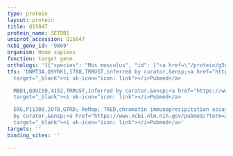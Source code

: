 ```yaml
---
type: protein
layout: protein
title: Q15047
protein_name: SETDB1
uniprot_accession: Q15047
ncbi_gene_id: '9869'
organism: Homo sapiens
function: target gene
orthologs: '[{"species": "Mus musculus", "id": ["<a href=\"/protein/g5e8n3\">G5E8N3</a>"]}, {"species": "Rattus norvegicus", "id": ["A0A0G2K5A7"]}]'
tfs: 'DNMT3A,Q9Y6K1,1788,TRRUST,inferred by curator,&ensp;<a href="https://www.ncbi.nlm.nih.gov/pubmed/?term=16682412%5Buid%5D+OR+29087512%5Buid%5D"
  target="_blank"><i uk-icon="icon: link"></i>Pubmed</a>

  MBD1,Q9UIS9,4152,TRRUST,inferred by curator,&ensp;<a href="https://www.ncbi.nlm.nih.gov/pubmed/?term=15327775%5Buid%5D+OR+17066076%5Buid%5D+OR+29087512%5Buid%5D"
  target="_blank"><i uk-icon="icon: link"></i>Pubmed</a>

  ERG,P11308,2078,GTRD; ReMap; TRED,chromatin immunoprecipitation assay; inferred
  by curator,&ensp;<a href="https://www.ncbi.nlm.nih.gov/pubmed/?term=27924024%5Buid%5D+OR+29126285%5Buid%5D+OR+17202159%5Buid%5D"
  target="_blank"><i uk-icon="icon: link"></i>Pubmed</a>'
targets: ''
binding_sites: ''

---
```

